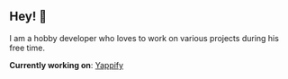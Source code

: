 ## Hey! 👋
I am a hobby developer who loves to work on various projects during his free time.

**Currently working on**:
[Yappify](https://github.com/yappify)
